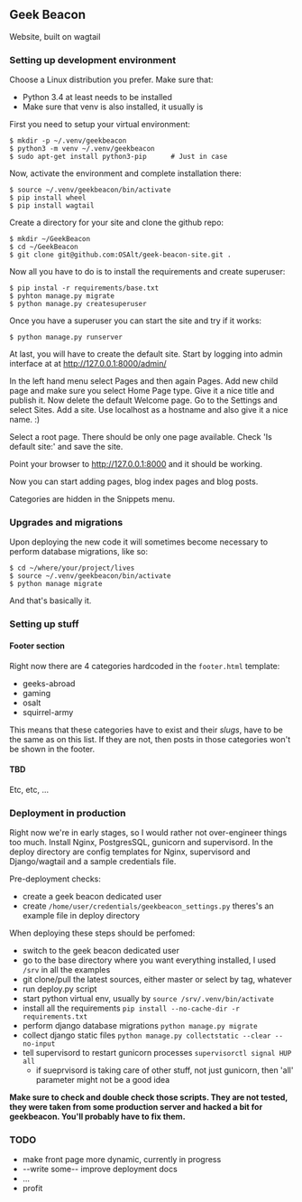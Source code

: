 ## Geek Beacon


Website, built on wagtail


### Setting up development environment

Choose a Linux distribution you prefer. Make sure that:

- Python 3.4 at least needs to be installed
- Make sure that venv is also installed, it usually is

First you need to setup your virtual environment:

```
$ mkdir -p ~/.venv/geekbeacon
$ python3 -m venv ~/.venv/geekbeacon
$ sudo apt-get install python3-pip      # Just in case
```

Now, activate the environment and complete installation there:

```
$ source ~/.venv/geekbeacon/bin/activate
$ pip install wheel
$ pip install wagtail
```

Create a directory for your site and clone the github repo:

```
$ mkdir ~/GeekBeacon
$ cd ~/GeekBeacon
$ git clone git@github.com:OSAlt/geek-beacon-site.git .
```

Now all you have to do is to install the requirements and create superuser:

```
$ pip instal -r requirements/base.txt
$ pyhton manage.py migrate
$ python manage.py createsuperuser
```

Once you have a superuser you can start the site and try if it works:

```
$ python manage.py runserver
```

At last, you will have to create the default site. Start by logging into admin interface at
at http://127.0.0.1:8000/admin/

In the left hand menu select Pages and then again Pages. Add new child page and make sure
you select Home Page type. Give it a nice title and publish it. Now delete the default Welcome page.
Go to the Settings and select Sites. Add a site. Use localhost as a hostname and also give it a nice name. :)

Select a root page. There should be only one page available. Check 'Is default site:' and save the site.

Point your browser to http://127.0.0.1:8000 and it should be working.

Now you can start adding pages, blog index pages and blog posts.

Categories are hidden in the Snippets menu.


### Upgrades and migrations

Upon deploying the new code it will sometimes become necessary to perform
database migrations, like so:

```
$ cd ~/where/your/project/lives
$ source ~/.venv/geekbeacon/bin/activate 
$ python manage migrate
```
And that's basically it.


### Setting up stuff
#### Footer section

Right now there are 4 categories hardcoded in the `footer.html` template:

- geeks-abroad
- gaming
- osalt
- squirrel-army

This means that these categories have to exist and their _slugs_, have
to be the same as on this list. If they are not, then posts in those
categories won't be shown in the footer.  

#### TBD

Etc, etc, &hellip;


### Deployment in production

Right now we're in early stages, so I would rather not over-engineer things too much.
Install Nginx, PostgresSQL, gunicorn and supervisord. In the deploy directory are config templates
for Nginx, supervisord and Django/wagtail and a sample credentials file.

Pre-deployment checks:

 - create a geek beacon dedicated user
 - create `/home/user/credentials/geekbeacon_settings.py` theres's an example file in deploy directory

When deploying these steps should be perfomed:

 - switch to the geek beacon dedicated user
 - go to the base directory where you want everything installed, I used `/srv` in all the examples
 - git clone/pull the latest sources, either master or select by tag, whatever
 - run deploy.py script
 - start python virtual env, usually by `source /srv/.venv/bin/activate`
 - install all the requirements `pip install --no-cache-dir -r requirements.txt`
 - perform django database migrations `python manage.py migrate`
 - collect django static files `python manage.py collectstatic --clear --no-input`
 - tell supervisord to restart gunicorn processes `supervisorctl signal HUP all`
   - if sueprvisord is taking care of other stuff, not just gunicorn, then 'all' parameter might not be a good idea
   
**Make sure to check and double check those scripts. They are not tested, they were taken from some production server
and hacked a bit for geekbeacon. You'll probably have to fix them.**



### TODO

- make front page more dynamic, currently in progress
- --write some-- improve deployment docs
- ...
- profit
